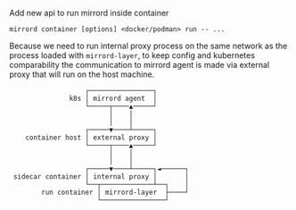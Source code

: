 Add new api to run mirrord inside container

```
mirrord container [options] <docker/podman> run -- ...
```

Because we need to run internal proxy process on the same network as the process loaded with `mirrord-layer`, to keep config and kubernetes comparability the communication to mirrord agent is made via external proxy that will run on the host machine.
```
                   ┌────────────────┐         
               k8s │ mirrord agent  │         
                   └─────┬────▲─────┘         
                         │    │               
                         │    │               
                   ┌─────▼────┴─────┐         
    container host │ external proxy │         
                   └─────┬────▲─────┘         
                         │    │               
                         │    │               
                   ┌─────▼────┴─────┐◄──────┐ 
 sidecar container │ internal proxy │       │ 
                   └──┬─────────────┴──┐    │ 
        run container │ mirrord-layer  ├────┘ 
                      └────────────────┘      
```
